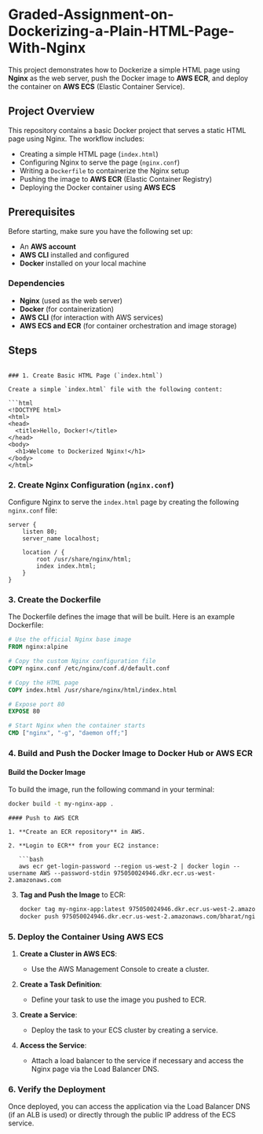 # Graded-Assignment-on-Dockerizing-a-Plain-HTML-Page-With-Nginx

This project demonstrates how to Dockerize a simple HTML page using **Nginx** as the web server, push the Docker image to **AWS ECR**, and deploy the container on **AWS ECS** (Elastic Container Service).

## Project Overview

This repository contains a basic Docker project that serves a static HTML page using Nginx. The workflow includes:

- Creating a simple HTML page (`index.html`)
- Configuring Nginx to serve the page (`nginx.conf`)
- Writing a `Dockerfile` to containerize the Nginx setup
- Pushing the image to **AWS ECR** (Elastic Container Registry)
- Deploying the Docker container using **AWS ECS**

## Prerequisites

Before starting, make sure you have the following set up:

- An **AWS account**
- **AWS CLI** installed and configured
- **Docker** installed on your local machine

### Dependencies

- **Nginx** (used as the web server)
- **Docker** (for containerization)
- **AWS CLI** (for interaction with AWS services)
- **AWS ECS and ECR** (for container orchestration and image storage)

## Steps
  ```

### 1. Create Basic HTML Page (`index.html`)

Create a simple `index.html` file with the following content:

```html
<!DOCTYPE html>
<html>
<head>
    <title>Hello, Docker!</title>
</head>
<body>
    <h1>Welcome to Dockerized Nginx!</h1>
</body>
</html>
```

### 2. Create Nginx Configuration (`nginx.conf`)

Configure Nginx to serve the `index.html` page by creating the following `nginx.conf` file:

```nginx
server {
    listen 80;
    server_name localhost;

    location / {
        root /usr/share/nginx/html;
        index index.html;
    }
}
```

### 3. Create the Dockerfile

The Dockerfile defines the image that will be built. Here is an example Dockerfile:

```Dockerfile
# Use the official Nginx base image
FROM nginx:alpine

# Copy the custom Nginx configuration file
COPY nginx.conf /etc/nginx/conf.d/default.conf

# Copy the HTML page
COPY index.html /usr/share/nginx/html/index.html

# Expose port 80
EXPOSE 80

# Start Nginx when the container starts
CMD ["nginx", "-g", "daemon off;"]
```

### 4. Build and Push the Docker Image to Docker Hub or AWS ECR

#### Build the Docker Image

To build the image, run the following command in your terminal:

```bash
docker build -t my-nginx-app .
```
```
#### Push to AWS ECR

1. **Create an ECR repository** in AWS.

2. **Login to ECR** from your EC2 instance:

   ```bash
   aws ecr get-login-password --region us-west-2 | docker login --username AWS --password-stdin 975050024946.dkr.ecr.us-west-2.amazonaws.com
   ```

3. **Tag and Push the Image** to ECR:

   ```bash
   docker tag my-nginx-app:latest 975050024946.dkr.ecr.us-west-2.amazonaws.com/bharat/nginx:latest
   docker push 975050024946.dkr.ecr.us-west-2.amazonaws.com/bharat/nginx:latest
   ```

### 5. Deploy the Container Using AWS ECS

1. **Create a Cluster in AWS ECS**:
   - Use the AWS Management Console to create a cluster.

2. **Create a Task Definition**:
   - Define your task to use the image you pushed to ECR.

3. **Create a Service**:
   - Deploy the task to your ECS cluster by creating a service.

4. **Access the Service**:
   - Attach a load balancer to the service if necessary and access the Nginx page via the Load Balancer DNS.

### 6. Verify the Deployment

Once deployed, you can access the application via the Load Balancer DNS (if an ALB is used) or directly through the public IP address of the ECS service.


